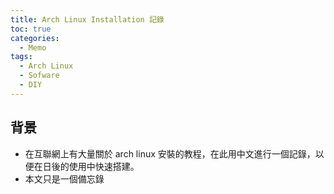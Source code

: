 ```yaml
---
title: Arch Linux Installation 記錄
toc: true
categories:
  - Memo
tags:
  - Arch Linux
  - Sofware
  - DIY
---
```


## 背景
* 在互聯網上有大量關於 arch linux 安裝的教程，在此用中文進行一個記錄，以便在日後的使用中快速搭建。
* 本文只是一個備忘錄


